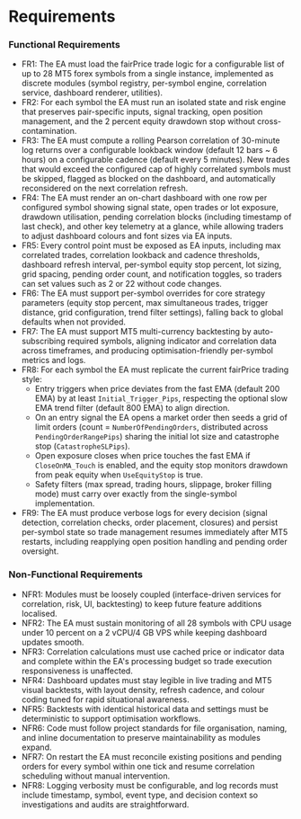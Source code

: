 # Requirements
### Functional Requirements
- FR1: The EA must load the fairPrice trade logic for a configurable list of up to 28 MT5 forex symbols from a single instance, implemented as discrete modules (symbol registry, per-symbol engine, correlation service, dashboard renderer, utilities).
- FR2: For each symbol the EA must run an isolated state and risk engine that preserves pair-specific inputs, signal tracking, open position management, and the 2 percent equity drawdown stop without cross-contamination.
- FR3: The EA must compute a rolling Pearson correlation of 30-minute log returns over a configurable lookback window (default 12 bars ~ 6 hours) on a configurable cadence (default every 5 minutes). New trades that would exceed the configured cap of highly correlated symbols must be skipped, flagged as blocked on the dashboard, and automatically reconsidered on the next correlation refresh.
- FR4: The EA must render an on-chart dashboard with one row per configured symbol showing signal state, open trades or lot exposure, drawdown utilisation, pending correlation blocks (including timestamp of last check), and other key telemetry at a glance, while allowing traders to adjust dashboard colours and font sizes via EA inputs.
- FR5: Every control point must be exposed as EA inputs, including max correlated trades, correlation lookback and cadence thresholds, dashboard refresh interval, per-symbol equity stop percent, lot sizing, grid spacing, pending order count, and notification toggles, so traders can set values such as 2 or 22 without code changes.
- FR6: The EA must support per-symbol overrides for core strategy parameters (equity stop percent, max simultaneous trades, trigger distance, grid configuration, trend filter settings), falling back to global defaults when not provided.
- FR7: The EA must support MT5 multi-currency backtesting by auto-subscribing required symbols, aligning indicator and correlation data across timeframes, and producing optimisation-friendly per-symbol metrics and logs.
- FR8: For each symbol the EA must replicate the current fairPrice trading style:
  - Entry triggers when price deviates from the fast EMA (default 200 EMA) by at least `Initial_Trigger_Pips`, respecting the optional slow EMA trend filter (default 800 EMA) to align direction.
  - On an entry signal the EA opens a market order then seeds a grid of limit orders (count = `NumberOfPendingOrders`, distributed across `PendingOrderRangePips`) sharing the initial lot size and catastrophe stop (`CatastropheSLPips`).
  - Open exposure closes when price touches the fast EMA if `CloseOnMA_Touch` is enabled, and the equity stop monitors drawdown from peak equity when `UseEquityStop` is true.
  - Safety filters (max spread, trading hours, slippage, broker filling mode) must carry over exactly from the single-symbol implementation.
- FR9: The EA must produce verbose logs for every decision (signal detection, correlation checks, order placement, closures) and persist per-symbol state so trade management resumes immediately after MT5 restarts, including reapplying open position handling and pending order oversight.

### Non-Functional Requirements
- NFR1: Modules must be loosely coupled (interface-driven services for correlation, risk, UI, backtesting) to keep future feature additions localised.
- NFR2: The EA must sustain monitoring of all 28 symbols with CPU usage under 10 percent on a 2 vCPU/4 GB VPS while keeping dashboard updates smooth.
- NFR3: Correlation calculations must use cached price or indicator data and complete within the EA's processing budget so trade execution responsiveness is unaffected.
- NFR4: Dashboard updates must stay legible in live trading and MT5 visual backtests, with layout density, refresh cadence, and colour coding tuned for rapid situational awareness.
- NFR5: Backtests with identical historical data and settings must be deterministic to support optimisation workflows.
- NFR6: Code must follow project standards for file organisation, naming, and inline documentation to preserve maintainability as modules expand.
- NFR7: On restart the EA must reconcile existing positions and pending orders for every symbol within one tick and resume correlation scheduling without manual intervention.
- NFR8: Logging verbosity must be configurable, and log records must include timestamp, symbol, event type, and decision context so investigations and audits are straightforward.
